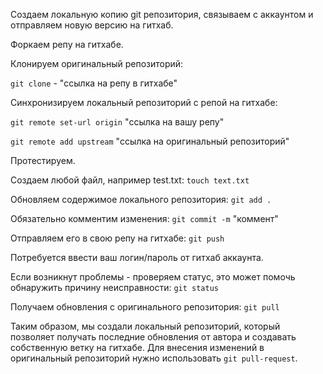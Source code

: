 Создаем локальную копию git репозитория, связываем с аккаунтом и отправляем новую версию на гитхаб.

Форкаем репу на гитхабе.

Клонируем оригинальный репозиторий:

`git clone` - "ссылка на репу в гитхабе"

Синхронизируем локальный репозиторий с репой на гитхабе:

`git remote set-url origin` "ссылка на вашу репу"

`git remote add upstream` "ссылка на оригинальный репозиторий"

Протестируем.

Создаем любой файл, например test.txt:
`touch text.txt`

Обновляем содержимое локального репозитория:
`git add .`

Обязательно комментим изменения:
`git commit -m` "коммент"


Отправляем его в свою репу на гитхабе:
`git push`

Потребуется ввести ваш логин/пароль от гитхаб аккаунта.

Если возникнут проблемы - проверяем статус, это может помочь обнаружить причину неисправности:
`git status`

Получаем обновления с оригинального репозитория:
`git pull`

Таким образом, мы создали локальный репозиторий, который позволяет получать последние обновления от автора и создавать
собственную ветку на гитхабе. Для внесения изменений в оригинальный репозиторий нужно использовать `git pull-request`.
